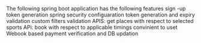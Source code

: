 The following spring boot application has the following features
sign -up token generation
spring security configuaration
token generation and expiry validation
custom filters validation
APIS: get places with respect to selected sports 
APi: book with respect to applicable timings convinient to uset
Webook based payment verification and DB updation
